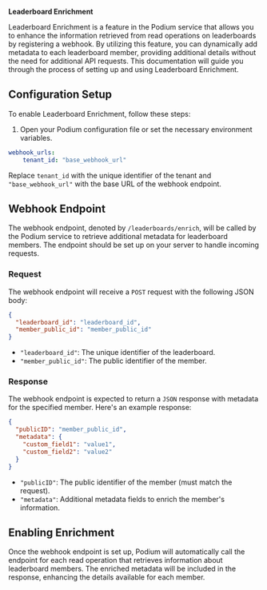 **Leaderboard Enrichment**

Leaderboard Enrichment is a feature in the Podium service that allows you to enhance the information retrieved from read operations on leaderboards by registering a webhook. 
By utilizing this feature, you can dynamically add metadata to each leaderboard member, providing additional details without the need for additional API requests. 
This documentation will guide you through the process of setting up and using Leaderboard Enrichment.

## Configuration Setup

To enable Leaderboard Enrichment, follow these steps:

1. Open your Podium configuration file or set the necessary environment variables.

```yaml
webhook_urls:
    tenant_id: "base_webhook_url"
```

Replace `tenant_id` with the unique identifier of the tenant and `"base_webhook_url"` with the base URL of the webhook endpoint.

## Webhook Endpoint

The webhook endpoint, denoted by `/leaderboards/enrich`, will be called by the Podium service to retrieve additional metadata for leaderboard members. The endpoint should be set up on your server to handle incoming requests.

### Request

The webhook endpoint will receive a `POST` request with the following JSON body:

```json
{
  "leaderboard_id": "leaderboard_id",
  "member_public_id": "member_public_id"
}
```

- `"leaderboard_id"`: The unique identifier of the leaderboard.
- `"member_public_id"`: The public identifier of the member.

### Response

The webhook endpoint is expected to return a `JSON` response with metadata for the specified member. Here's an example response:

```json
{
  "publicID": "member_public_id",
  "metadata": {
    "custom_field1": "value1",
    "custom_field2": "value2"
  }
}
```

- `"publicID"`: The public identifier of the member (must match the request).
- `"metadata"`: Additional metadata fields to enrich the member's information.

## Enabling Enrichment

Once the webhook endpoint is set up, Podium will automatically call the endpoint for each read operation that retrieves information about leaderboard members. The enriched metadata will be included in the response, enhancing the details available for each member.